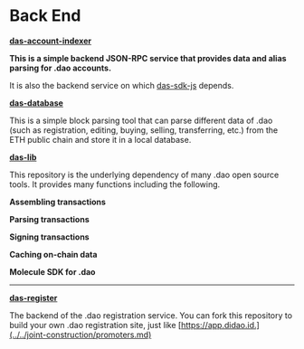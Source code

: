 # Back End

****[**das-account-indexer**](../../joint-construction/promoters.md)****

**This is a simple backend JSON-RPC service that provides data and alias parsing for .dao accounts.**

It is also the backend service on which [das-sdk-js](../../joint-construction/promoters.md) depends.

****[**das-database**](../../joint-construction/promoters.md)****

This is a simple block parsing tool that can parse different data of .dao (such as registration, editing, buying, selling, transferring, etc.) from the ETH public chain and store it in a local database.

****[**das-lib**](../../other.md)****

This repository is the underlying dependency of many .dao open source tools. It provides many functions including the following.

**Assembling transactions**

**Parsing transactions**

**Signing transactions**

**Caching on-chain data**

**Molecule SDK for .dao**

****

****[**das-register**](../../joint-construction/promoters.md)****

The backend of the .dao registration service. You can fork this repository to build your own .dao registration site, just like [https://app.didao.id.](../../joint-construction/promoters.md)
